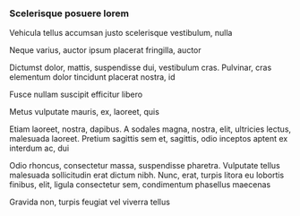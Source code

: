 ### Scelerisque posuere lorem

Vehicula tellus accumsan justo scelerisque vestibulum, nulla

Neque varius, auctor ipsum placerat fringilla, auctor

Dictumst dolor, mattis, suspendisse dui, vestibulum cras. Pulvinar, cras elementum dolor tincidunt placerat nostra, id

Fusce nullam suscipit efficitur libero

Metus vulputate mauris, ex, laoreet, quis

Etiam laoreet, nostra, dapibus. A sodales magna, nostra, elit, ultricies lectus, malesuada laoreet. Pretium sagittis sem et, sagittis, odio inceptos aptent ex interdum ac, dui

Odio rhoncus, consectetur massa, suspendisse pharetra. Vulputate tellus malesuada sollicitudin erat dictum nibh. Nunc, erat, turpis litora eu lobortis finibus, elit, ligula consectetur sem, condimentum phasellus maecenas

Gravida non, turpis feugiat vel viverra tellus



